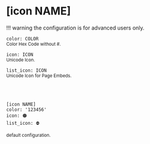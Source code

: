 # [icon NAME]

!!! warning
    the configuration is for advanced users only.

`color: COLOR`  
<small>Color Hex Code without #.</small>

`icon: ICON`  
<small>Unicode Icon.</small>

`list_icon: ICON`  
<small>Unicode Icon for Page Embeds.</small>

<br><br>
```console
[icon NAME]
color: '123456'
icon: 🟠
list_icon: ⛔
```
<small>default configuration.</small>